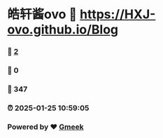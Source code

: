 # 皓轩酱ovo :link: https://HXJ-ovo.github.io/Blog 
### :page_facing_up: [2](https://HXJ-ovo.github.io/Blog/tag.html) 
### :speech_balloon: 0 
### :hibiscus: 347 
### :alarm_clock: 2025-01-25 10:59:05 
### Powered by :heart: [Gmeek](https://github.com/Meekdai/Gmeek)

